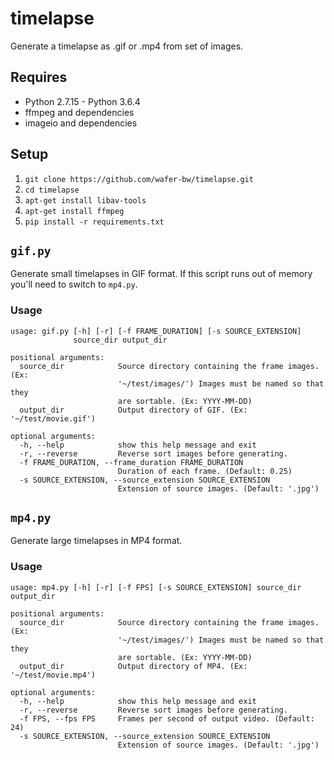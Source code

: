 # timelapse
Generate a timelapse as .gif or .mp4 from set of images.

## Requires
* Python 2.7.15 - Python 3.6.4
* ffmpeg and dependencies
* imageio and dependencies

## Setup
1. `git clone https://github.com/wafer-bw/timelapse.git`
2. `cd timelapse`
3. `apt-get install libav-tools`
4. `apt-get install ffmpeg`
5. `pip install -r requirements.txt`

## `gif.py`
Generate small timelapses in GIF format. If this script runs out of memory you'll need to switch to `mp4.py`.

### Usage
```
usage: gif.py [-h] [-r] [-f FRAME_DURATION] [-s SOURCE_EXTENSION]
              source_dir output_dir

positional arguments:
  source_dir            Source directory containing the frame images. (Ex:
                        '~/test/images/') Images must be named so that they
                        are sortable. (Ex: YYYY-MM-DD)
  output_dir            Output directory of GIF. (Ex: '~/test/movie.gif')

optional arguments:
  -h, --help            show this help message and exit
  -r, --reverse         Reverse sort images before generating.
  -f FRAME_DURATION, --frame_duration FRAME_DURATION
                        Duration of each frame. (Default: 0.25)
  -s SOURCE_EXTENSION, --source_extension SOURCE_EXTENSION
                        Extension of source images. (Default: '.jpg')
```

## `mp4.py`
Generate large timelapses in MP4 format.

### Usage
```
usage: mp4.py [-h] [-r] [-f FPS] [-s SOURCE_EXTENSION] source_dir output_dir

positional arguments:
  source_dir            Source directory containing the frame images. (Ex:
                        '~/test/images/') Images must be named so that they
                        are sortable. (Ex: YYYY-MM-DD)
  output_dir            Output directory of MP4. (Ex: '~/test/movie.mp4')

optional arguments:
  -h, --help            show this help message and exit
  -r, --reverse         Reverse sort images before generating.
  -f FPS, --fps FPS     Frames per second of output video. (Default: 24)
  -s SOURCE_EXTENSION, --source_extension SOURCE_EXTENSION
                        Extension of source images. (Default: '.jpg')
```